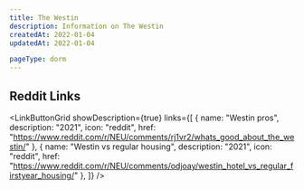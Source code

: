 ```yaml
---
title: The Westin
description: Information on The Westin
createdAt: 2022-01-04
updatedAt: 2022-01-04

pageType: dorm
---
```


## Reddit Links

<LinkButtonGrid showDescription={true} links={[
{
name: "Westin pros",
description: "2021",
icon: "reddit",
href: "https://www.reddit.com/r/NEU/comments/rj1vr2/whats_good_about_the_westin/"
},
{
name: "Westin vs regular housing",
description: "2021",
icon: "reddit",
href: "https://www.reddit.com/r/NEU/comments/odjoay/westin_hotel_vs_regular_firstyear_housing/"
},
]} />
